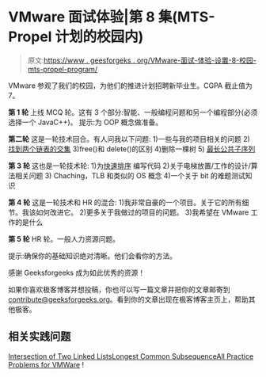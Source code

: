 # VMware 面试体验|第 8 集(MTS-Propel 计划的校园内)

> 原文:[https://www . geesforgeks . org/VMware-面试-体验-设置-8-校园-mts-propel-program/](https://www.geeksforgeeks.org/vmware-interview-experience-set-8-campus-mts-propel-program/)

VMware 参观了我们的校园，为他们的推进计划招聘新毕业生。CGPA 截止值为 7。

**第 1 轮**
上线 MCQ 轮。这有 3 个部分:智能、一般编程问题和另一个编程部分(必须选择一个 JavaC++)。
提示:为 OOP 概念做准备。

**第二轮**
这是一轮技术回合。有人问我以下问题:
1)一些与我的项目相关的问题
2) [找到两个链表的交集](https://practice.geeksforgeeks.org/problems/intersection-of-two-linked-list/1)
3)free()和 delete()的区别
4)删除一棵树
5) [最长公共子序列](https://practice.geeksforgeeks.org/problems/longest-common-subsequence/0)

**第 3 轮**
这也是一轮技术轮:
1)为[快速排序](https://practice.geeksforgeeks.org/problems/quick-sort/1)
编写代码 2)关于电梯放置/工作的设计/算法相关问题
3) Chaching，TLB 和类似的 OS 概念
4)一个关于 bit 的难题测试知识

**第 4 轮**
这是一轮技术和 HR 的混合:
1)我非常自豪的一个项目。关于它的所有细节。我该如何改进它。
2)更多关于我做过的项目的问题。
3)我希望在 VMware 工作的是什么

**第 5 轮**
HR 轮。一般人力资源问题。

提示:确保你的基础知识绝对清晰。他们会看你的方法。

感谢 Geeksforgeeks 成为如此优秀的资源！

如果你喜欢极客博客并想投稿，你也可以写一篇文章并把你的文章邮寄到 contribute@geeksforgeeks.org。看到你的文章出现在极客博客主页上，帮助其他极客。

## 相关实践问题

[Intersection of Two Linked Lists](https://practice.geeksforgeeks.org/problems/intersection-of-two-linked-list/1)[Longest Common Subsequence](https://practice.geeksforgeeks.org/problems/longest-common-subsequence/0)[All Practice Problems for VMWare](https://practice.geeksforgeeks.org/company/VMWare/) !